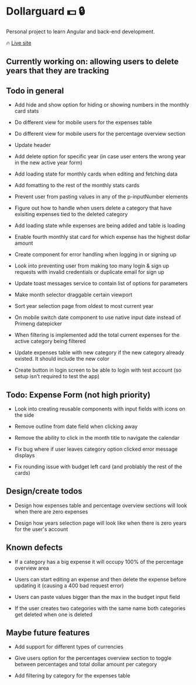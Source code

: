 #  Dollarguard :dollar: :lock:  

Personal project to learn Angular and back-end development.

:fire: [Live site](https://dollarguard.pages.dev/login)

##  Currently working on: allowing users to delete years that they are tracking

##  Todo in general

- Add hide and show option for hiding or showing numbers in the monthly card stats 

- Do different view for mobile users for the expenses table

- Do different view for mobile users for the percentage overview section

- Update header

- Add delete option for specific year (in case user enters the wrong year in the new active year form)

- Add loading state for monthly cards when editing and fetching data

- Add fomatting to the rest of the monthly stats cards

- Prevent user from pasting values in any of the p-inputNumber elements

- Figure out how to handle when users delete a category that have exisiting expenses tied to the deleted category

- Add loading state while expenses are being added and table is loading

- Enable fourth monthly stat card for which expense has the highest dollar amount

- Create component for error handling when logging in or signing up

- Look into preventing user from making too many login & sign up requests with invalid credentials or duplicate email for sign up

- Update toast messages service to contain list of options for parameters

- Make month selector draggable certain viewport

- Sort year selection page from oldest to most current year

- On mobile switch date component to use native input date instead of Primeng datepicker

- When filtering is implemented add the total current expenses for the active category being filtered

- Update expenses table with new category if the new category already existed. It should include the new color

- Create button in login screen to be able to login with test account (so setup isn’t required to test the app)

##  Todo: Expense Form (not high priority)

- Look into creating reusable components with input fields with icons on the side

- Remove outline from date field when clicking away

- Remove the ability to click in the month title to navigate the calendar

- Fix bug where if user leaves category option clicked error message displays

- Fix rounding issue with budget left card (and problably the rest of the cards)

##  Design/create todos

- Design how expenses table and percentage overview sections will look when there are zero expenses

- Design how years selection page will look like when there is zero years for the user's account

##  Known defects

- If a category has a big expense it will occupy 100% of the percentage overview area

- Users can start editing an expense and then delete the expense before updating it (causing a 400 bad request error)

- Users can paste values bigger than the max in the budget input field

- If the user creates two categories with the same name both categories get deleted when one is deleted


##  Maybe future features

- Add support for different types of currencies

- Give users option for the percentages overview section to toggle between percentages and total dollar amount per category

- Add filtering by category for the expenses table